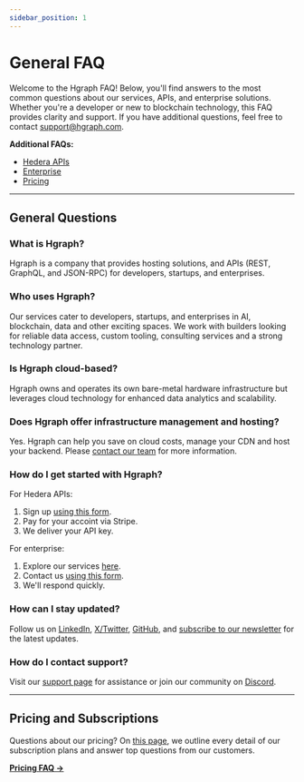 ```yaml
---
sidebar_position: 1
---
```


# General FAQ

Welcome to the Hgraph FAQ! Below, you'll find answers to the most common questions about our services, APIs, and enterprise solutions. Whether you're a developer or new to blockchain technology, this FAQ provides clarity and support. If you have additional questions, feel free to contact support@hgraph.com.

**Additional FAQs:**
- [Hedera APIs](faq-api.md)
- [Enterprise](faq-enterprise.md)
- [Pricing](/overview/pricing#pricing-faq)

---

## **General Questions**

### What is Hgraph?
Hgraph is a company that provides hosting solutions, and APIs (REST, GraphQL, and JSON-RPC) for developers, startups, and enterprises.

### Who uses Hgraph?
Our services cater to developers, startups, and enterprises in AI, blockchain, data and other exciting spaces. We work with builders looking for reliable data access, custom tooling, consulting services and a strong technology partner.

### Is Hgraph cloud-based?

Hgraph owns and operates its own bare-metal hardware infrastructure but leverages cloud technology for enhanced data analytics and scalability.

### Does Hgraph offer infrastructure management and hosting?

Yes. Hgraph can help you save on cloud costs, manage your CDN and host your backend. Please [contact our team](https://www.hgraph.com/contact) for more information.

### How do I get started with Hgraph?

For Hedera APIs:
1. Sign up [using this form](https://www.hgraph.com/hedera/signup-temp).
2. Pay for your accoint via Stripe.
3. We deliver your API key.

For enterprise:
1. Explore our services [here](https://www.hgraph.com/enterprise).
2. Contact us [using this form](https://www.hgraph.com/contact).
3. We'll respond quickly.

### How can I stay updated?

Follow us on [LinkedIn](https://www.linkedin.com/company/hgraph_io), [X/Twitter](https://x.com/hgraph_io), [GitHub](https://github.com/hgraph-io), and [subscribe to our newsletter](https://hgraph.beehiiv.com/subscribe) for the latest updates.

### How do I contact support?

Visit our [support page](/support) for assistance or join our community on [Discord](https://discord.gg/dwxpRHHVWX).

---

## Pricing and Subscriptions

Questions about our pricing? On [this page](/overview/pricing#pricing-faq), we outline every detail of our subscription plans and answer top questions from our customers.

**[Pricing FAQ →](/overview/pricing#pricing-faq)**